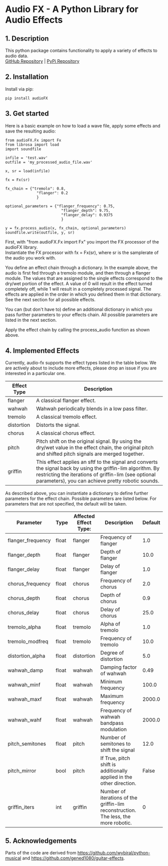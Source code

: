# Audio FX - A Python Library for Audio Effects

## 1. Description
This python package contains functionality to apply a variety of effects to audio data.  
[GitHub Repository](https://github.com/hcmlab/audio-fx) | 
[PyPi Repository](https://pypi.org/project/audioFX/)


## 2. Installation
Install via pip:
```
pip install audioFX
```

## 3. Get started
Here is a basic example on how to load a wave file, apply some effects and save the resulting audio:
```
from audioFX.Fx import Fx
from librosa import load
import soundfile

infile = 'test.wav'
outfile = 'my_processed_audio_file.wav'

x, sr = load(infile)

fx = Fx(sr)

fx_chain = {"tremolo": 0.8,
              "flanger": 0.2
              }

optional_parameters = {"flanger_frequency": 0.75,
                         "flanger_depth": 9.75,
                         "flanger_delay": 0.9375
                         }

y = fx.process_audio(x, fx_chain, optional_parameters)
soundfile.write(outfile, y, sr)

```

First, with "from audioFX.Fx import Fx" you import the FX processor of the audioFX library.  
Instantiate the FX processor with fx = Fx(sr), where sr is the samplerate of the audio you work with.

You define an effect chain through a dictionary. In the example above, the audio is first fed through a tremolo module, and then through a flanger module.
The values that are assigned to the single effects correspond to the dry/wet portion of the effect. A value of 0 will result in the effect turned completely off, while 1 will result in a completely processed signal.
The effects are applied in the order in which you defined them in that dictionary. See the next section for all possible effects.

You can (but don't have to) define an additional dictionary in which you pass further parameters to your effects chain. 
All possible parameters are listed in the next section.

Apply the effect chain by calling the process_audio function as shown above. 

## 4. Implemented Effects

Currently, audio-fx supports the effect types listed in the table below. We are actively about to include more effects, please drop an issue if you are interested in a particular one.

| **Effect Type** | **Description**                                                                                                                                                                                                            |
|-----------------|----------------------------------------------------------------------------------------------------------------------------------------------------------------------------------------------------------------------------|
| flanger         | A classical flanger effect.                                                                                                                                                                                                |
| wahwah          | Wahwah periodically blends in a low pass filter.                                                                                                                                                                           |
| tremolo         | A classical tremolo effect.                                                                                                                                                                                                |
| distortion      | Distorts the signal.                                                                                                                                                                                                       |
| chorus          | A classical chorus effect.                                                                                                                                                                                                 |
| pitch           | Pitch shift on the original signal.  By using the dry/wet value in the effect chain, the original pitch and shifted pitch signals are merged together.                                                                     |
| griffin         | This effect applies an sftf to the signal and converts the signal back by using the griffin-lim algorithm.  By restricting the iterations of griffin-lim (see optional parameters), you can achieve pretty robotic sounds. |


As described above, you can instantiate a dictionary to define further parameters for the effect chain.
Possible parameters are listed below. For parameters that are not specified, the default will be taken.

| **Parameter**     | **Type** | **Affected Effect Type:** | **Description**                                                                     | **Default** |
|-------------------|----------|---------------------------|-------------------------------------------------------------------------------------|-------------|
| flanger_frequency | float    | flanger                   | Frequency of flanger                                                                | 1.0         |
| flanger_depth     | float    | flanger                   | Depth of flanger                                                                    | 10.0        |
| flanger_delay     | float    | flanger                   | Delay of flanger                                                                    | 1.0         |
| chorus_frequency  | float    | chorus                    | Frequency of chorus                                                                 | 2.0         |
| chorus_depth      | float    | chorus                    | Depth of chorus                                                                     | 0.9         |
| chorus_delay      | float    | chorus                    | Delay of chorus                                                                     | 25.0        |
| tremolo_alpha     | float    | tremolo                   | Alpha of tremolo                                                                    | 1.0         |
| tremolo_modfreq   | float    | tremolo                   | Frequency of tremolo                                                                | 10.0        |
| distortion_alpha  | float    | distortion                | Degree of distortion                                                                | 5.0         |
| wahwah_damp       | float    | wahwah                    | Damping factor of wahwah                                                            | 0.49        |
| wahwah_minf       | float    | wahwah                    | Minimum frequency                                                                   | 100.0       |
| wahwah_maxf       | float    | wahwah                    | Maximum frequency                                                                   | 2000.0      |
| wahwah_wahf       | float    | wahwah                    | Frequency of wahwah bandpass modulation                                             | 2000.0      |
| pitch_semitones   | float    | pitch                     | Number of semitones to shift the signal                                             | 12.0        |
| pitch_mirror      | bool     | pitch                     | If True, pitch shift is additionally applied in the other direction.                | False       |
| griffin_iters     | int      | griffin                   | Number of iterations of the griffin-lim reconstruction. The less, the more robotic. | 0           |
## 5. Acknowledgements
Parts of the code are derived from https://github.com/wybiral/python-musical and https://github.com/gened1080/guitar-effects.